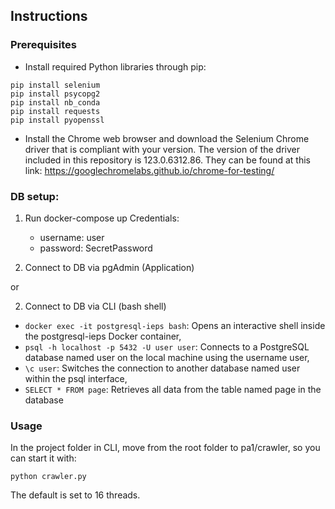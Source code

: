 
  

## Instructions


### Prerequisites
-  Install required Python libraries through pip:
```
pip install selenium
pip install psycopg2
pip install nb_conda
pip install requests
pip install pyopenssl
```
-  Install the Chrome web browser and download the Selenium Chrome driver that is compliant with your version. The version of the driver included in this repository is 123.0.6312.86.
They can be found at this link: https://googlechromelabs.github.io/chrome-for-testing/

### DB setup:

  

1. Run docker-compose up
    Credentials:
    - username: user
    - password: SecretPassword

2. Connect to DB via pgAdmin (Application)


  
or

  

2. Connect to DB via CLI (bash shell)

  

- ``docker exec -it postgresql-ieps bash``: Opens an interactive shell inside the postgresql-ieps Docker container,
- ``psql -h localhost -p 5432 -U user user``: Connects to a PostgreSQL database named user on the local machine using the username user,
- ``\c user``: Switches the connection to another database named user within the psql interface,
- ``SELECT * FROM page``: Retrieves all data from the table named page in the database

### Usage
In the project folder in CLI, move from the root folder to pa1/crawler, so you can start it with:

```
python crawler.py
```
The default is set to 16 threads.
